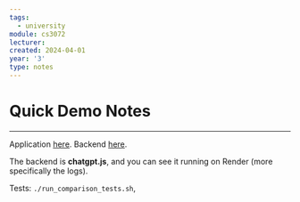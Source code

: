 ```yaml
---
tags:
  - university
module: cs3072
lecturer:
created: 2024-04-01
year: '3'
type: notes
---
```

# Quick Demo Notes
---
Application [here](https://pietraferreira.github.io/fyp-rust-visualisation/).
Backend [here](https://dashboard.render.com/).

The backend is **chatgpt.js**, and you can see it running on Render (more specifically the logs).

Tests: `./run_comparison_tests.sh`, 